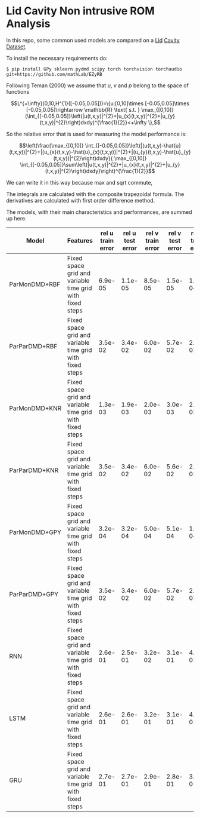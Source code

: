 # Lid Cavity Non intrusive ROM Analysis
In this repo, some common used models are compared on a [Lid](https://github.com/guglielmopadula/LidCavity) [Cavity](https://github.com/guglielmopadula/LidCavity) [Dataset](https://github.com/guglielmopadula/LidCavity).

To install the necessary requirements do:

    $ pip install GPy sklearn pydmd scipy torch torchvision torchaudio git+https://github.com/mathLab/EZyRB 


Following Teman (2000) we assume that $u$, $v$ and $p$ belong to the space of functions 
```math
L^{+\infty}(0,10,H^{1}([-0.05,0.05]))=\{u:[0,10]\times [-0.05,0.05]\times [-0.05,0.05]\rightarrow \mathbb{R} \text{ s.t. } \max_{[0,10]} (\int_{[-0.05,0.05]}\left(|u(t,x,y)|^{2}+|u_{x}(t,x,y)|^{2}+|u_{y}(t,x,y)|^{2}\right)dxdy)^{\frac{1}{2}}<+\infty \},
```



So the relative error that is used for measuring the model performance is:

```math
\left(\frac{\max_{[0,10]} \int_{[-0.05,0.05]}\left(|(u(t,x,y)-\hat{u}(t,x,y))|^{2}+|(u_{x}(t,x,y)-\hat{u}_{x}(t,x,y))|^{2}+|(u_{y}(t,x,y)-\hat{u}_{y}(t,x,y))|^{2}\right)dxdy}{ \max_{[0,10]} \int_{[-0.05,0.05]}\sum\left(|u(t,x,y)|^{2}+|u_{x}(t,x,y)|^{2}+|u_{y}(t,x,y)|^{2}\right)dxdy}\right)^{\frac{1}{2}}
```
We can write it in this way because max and sqrt commute,

The integrals are calculated with the composite trapezoidal formula.
The derivatives are calculated with first order difference method.

The models, with their main characteristics and 
performances, are summed up here.


|   Model     |         Features                                       |rel u train error|rel u test error|rel v train error|rel v test error|rel p train error|rel p test error| 
|-------------|--------------------------------------------------------|-----------------|----------------|-----------------|----------------|-----------------|----------------|
|ParMonDMD+RBF|Fixed space grid and variable time grid with fixed steps|6.9e-05          |1.1e-05         |8.5e-05          |1.5e-05         |1.3e-04          |7.8e-04         |
|ParParDMD+RBF|Fixed space grid and variable time grid with fixed steps|3.5e-02          |3.4e-02         |6.0e-02          |5.7e-02         |2.6e-02          |2.6e-02         |
|ParMonDMD+KNR|Fixed space grid and variable time grid with fixed steps|1.3e-03          |1.9e-03         |2.0e-03          |3.0e-03         |2.2e-03          |3.1e-03         |
|ParParDMD+KNR|Fixed space grid and variable time grid with fixed steps|3.5e-02          |3.4e-02         |6.0e-02          |5.6e-02         |2.7e-02          |2.6e-02         |
|ParMonDMD+GPY|Fixed space grid and variable time grid with fixed steps|3.2e-04          |3.2e-04         |5.0e-04          |5.1e-04         |1.6e-04          |1.9e-04         |
|ParParDMD+GPY|Fixed space grid and variable time grid with fixed steps|3.5e-02          |3.4e-02         |6.0e-02          |5.7e-02         |2.6e-02          |2.6e-02         |
|RNN          |Fixed space grid and variable time grid with fixed steps|2.6e-01          |2.5e-01         |3.2e-02          |3.1e-01         |4.2e-01          |4.1e-01         |
|LSTM         |Fixed space grid and variable time grid with fixed steps|2.6e-01          |2.6e-01         |3.2e-01          |3.1e-01         |4.5e-01          |4.4e-01         |
|GRU          |Fixed space grid and variable time grid with fixed steps|2.7e-01          |2.7e-01         |2.9e-01          |2.8e-01         |3.4e-01          |3.3e-01         |

